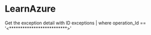 # LearnAzure

Get the exception detail with ID
exceptions
| where operation_Id == '<**************************>'
